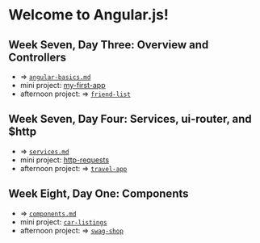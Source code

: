 # Welcome to Angular.js! 

## Week Seven, Day Three: Overview and Controllers
- => [`angular-basics.md`](https://github.com/kale-stew/devmtn-notes/blob/master/Angular.js/angular-basics.md)
- mini project: [my-first-app](https://github.com/DevMountain/angular-1-mini)
- afternoon project: => [`friend-list`](https://github.com/kale-stew/devmtn-notes/tree/master/Angular.js/friend-list)

## Week Seven, Day Four: Services, ui-router, and $http
- => [`services.md`](https://github.com/kale-stew/devmtn-notes/blob/master/Angular.js/services.md)
- mini project: [http-requests](https://github.com/DevMountain/angular-2-mini)
- afternoon project: => [`travel-app`](https://github.com/kale-stew/devmtn-notes/tree/master/Angular.js/travel-app)

## Week Eight, Day One: Components
- => [`components.md`](https://github.com/kale-stew/devmtn-notes/blob/master/Angular.js/components.md)
- mini project: [`car-listings`](https://github.com/DevMountain/angular-3-mini)
- afternoon project: => [`swag-shop`](https://github.com/kale-stew/devmtn-notes/tree/master/Angular.js/swag-shop)
